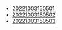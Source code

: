 - [20221003150501](/zet/20221003150501/README.md)
- [20221003150502](/zet/20221003150502/README.md)
- [20221003150503](/zet/20221003150503/README.md)
